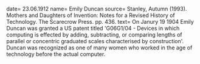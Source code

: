 date= 23.06.1912
name= Emily Duncan
source=  Stanley, Autumn (1993). Mothers and Daughters of Invention: Notes for a Revised History of Technology. The Scarecrow Press. pp. 436.
text= On Janury 19 1904 Emily Duncan was granted a US patent
titled 'G06G1/04 - Devices in which computing is effected by adding, subtracting, or comparing lengths of parallel or concentric graduated scales characterised by construction'.
Duncan was recognized as one of many women who worked in the age of technology before the actual computer.
